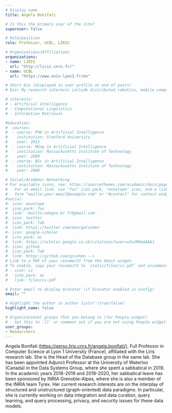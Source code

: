 ```yaml
---
# Display name
title: Angela Bonifati

# Is this the primary user of the site?
superuser: false

# Role/position
role: Professor, UCBL, LIRIS

# Organizations/Affiliations
organizations:
- name: LIRIS
  url: "http://liris.cnrs.fr/"
- name: UCBL
  url: "https://www.univ-lyon1.fr/en"

# Short bio (displayed in user profile at end of posts)
# bio: My research interests include distributed robotics, mobile computing and programmable matter. -->

# interests:
# - Artificial Intelligence
# - Computational Linguistics
# - Information Retrieval

#education:
#  courses:
#  - course: PhD in Artificial Intelligence
#    institution: Stanford University
#    year: 2012
#  - course: MEng in Artificial Intelligence
#    institution: Massachusetts Institute of Technology
#    year: 2009
#  - course: BSc in Artificial Intelligence
#    institution: Massachusetts Institute of Technology
#    year: 2008

# Social/Academic Networking
# For available icons, see: https://sourcethemes.com/academic/docs/page-builder/#icons
#   For an email link, use "fas" icon pack, "envelope" icon, and a link in the
#   form "mailto:your-email@example.com" or "#contact" for contact widget.
#social:
#- icon: envelope
#  icon_pack: fas
#  link: 'mailto:adageo.br.fr@gmail.com'
#- icon: twitter
#  icon_pack: fab
#  link: https://twitter.com/GeorgeCushen
#- icon: google-scholar
#  icon_pack: ai
#  link: https://scholar.google.co.uk/citations?user=sIwtMXoAAAAJ
#- icon: github
#  icon_pack: fab
#  link: https://github.com/gcushen -->
# Link to a PDF of your resume/CV from the About widget.
# To enable, copy your resume/CV to `static/files/cv.pdf` and uncomment the lines below.
# - icon: cv
#   icon_pack: ai
#   link: files/cv.pdf

# Enter email to display Gravatar (if Gravatar enabled in Config)
email: ""

# Highlight the author in author lists? (true/false)
highlight_name: false

# Organizational groups that you belong to (for People widget)
#   Set this to `[]` or comment out if you are not using People widget.
user_groups:
- Researchers
---
```

Angela Bonifati (https://perso.liris.cnrs.fr/angela.bonifati/), Full Professor in Computer Science at Lyon 1 University (France), affiliated with the Liris research lab. She is the Head of the Database group in the same lab. She has been appointed Adjunct Professor at the University of Waterloo (Canada) in the Data Systems Group, where she spent a sabbatical in 2019. In the academic years 2018-2019 and 2019-2020, her sabbatical leave has been sponsored by INRIA Grenoble-Alpes, where she is also a member of the INRIA team Tyrex. Her current research interests are on the interplay of structured and unstructured (graph-oriented) data paradigms. In particular, she is currently working on data integration and data curation, query learning, and query processing, privacy, and security issues for these data models.
